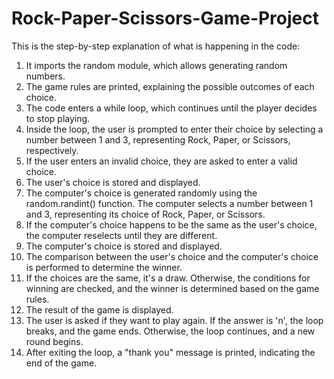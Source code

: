 # Rock-Paper-Scissors-Game-Project

This is the step-by-step explanation of what is happening in the code:

1) It imports the random module, which allows generating random numbers.
2) The game rules are printed, explaining the possible outcomes of each choice.
3) The code enters a while loop, which continues until the player decides to stop playing.
4) Inside the loop, the user is prompted to enter their choice by selecting a number between 1 and 3, representing Rock, Paper, or Scissors, respectively.
5) If the user enters an invalid choice, they are asked to enter a valid choice.
6) The user's choice is stored and displayed.
7) The computer's choice is generated randomly using the random.randint() function. The computer selects a number between 1 and 3, representing its choice of Rock, Paper, or Scissors.
8) If the computer's choice happens to be the same as the user's choice, the computer reselects until they are different.
9) The computer's choice is stored and displayed.
10) The comparison between the user's choice and the computer's choice is performed to determine the winner.
11) If the choices are the same, it's a draw. Otherwise, the conditions for winning are checked, and the winner is determined based on the game rules.
12) The result of the game is displayed.
13) The user is asked if they want to play again. If the answer is 'n', the loop breaks, and the game ends. Otherwise, the loop continues, and a new round begins.
14) After exiting the loop, a "thank you" message is printed, indicating the end of the game.
